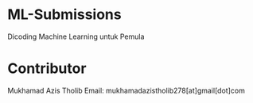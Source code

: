 # ML-Submissions
Dicoding Machine Learning untuk Pemula

# Contributor
Mukhamad Azis Tholib
Email: mukhamadazistholib278[at]gmail[dot]com
